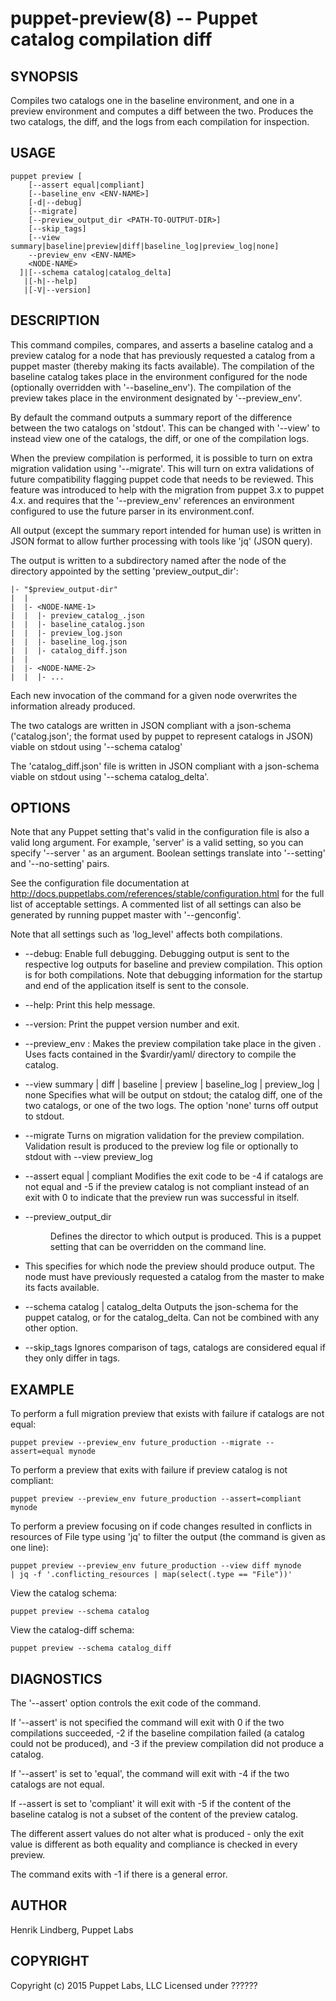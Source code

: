 puppet-preview(8) -- Puppet catalog compilation diff
========

SYNOPSIS
--------
Compiles two catalogs one in the baseline environment, and one in a preview environment
and computes a diff between the two. Produces the two catalogs, the diff, and the
logs from each compilation for inspection.

USAGE
-----
```
puppet preview [
    [--assert equal|compliant]
    [--baseline_env <ENV-NAME>]
    [-d|--debug]
    [--migrate]
    [--preview_output_dir <PATH-TO-OUTPUT-DIR>]
    [--skip_tags]
    [--view summary|baseline|preview|diff|baseline_log|preview_log|none]
    --preview_env <ENV-NAME>
    <NODE-NAME>
  ]|[--schema catalog|catalog_delta]
   |[-h|--help]
   |[-V|--version]
```

DESCRIPTION
-----------
This command compiles, compares, and asserts a baseline catalog and a preview catalog
for a node that has previously requested a catalog from a puppet master (thereby making
its facts available). The compilation of the baseline catalog takes place in the
environment configured for the node (optionally overridden with '--baseline_env').
The compilation of the preview takes place in the environment
designated by '--preview_env'.

By default the command outputs a summary report of the difference between the two
catalogs on 'stdout'. This can be changed with '--view' to instead view
one of the catalogs, the diff, or one of the compilation logs.

When the preview compilation is performed, it is possible to turn on extra
migration validation using '--migrate'. This will turn on extra validations
of future compatibility flagging puppet code that needs to be reviewed. This
feature was introduced to help with the migration from puppet 3.x to puppet 4.x.
and requires that the '--preview_env' references an environment configured
to use the future parser in its environment.conf.

All output (except the summary report intended for human use) is written in
JSON format to allow further processing with tools like 'jq' (JSON query).

The output is written to a subdirectory named after the node of the directory appointed by the setting 'preview_output_dir':

    |- "$preview_output-dir"
    |  |
    |  |- <NODE-NAME-1>
    |  |  |- preview_catalog_.json
    |  |  |- baseline_catalog.json
    |  |  |- preview_log.json
    |  |  |- baseline_log.json
    |  |  |- catalog_diff.json
    |  |  
    |  |- <NODE-NAME-2>
    |  |  |- ...
 
Each new invocation of the command for a given node overwrites the information already produced.

The two catalogs are written in JSON compliant with a json-schema ('catalog.json'; the format
used by puppet to represent catalogs in JSON) viable on stdout using '--schema catalog'

The 'catalog_diff.json' file is written in JSON compliant with a json-schema viable on stdout
using '--schema catalog_delta'.

OPTIONS
-------

Note that any Puppet setting that's valid in the configuration file is also a
valid long argument. For example, 'server' is a valid setting, so you can
specify '--server <servername>' as an argument. Boolean settings translate into
'--setting' and '--no-setting' pairs.

See the configuration file documentation at
http://docs.puppetlabs.com/references/stable/configuration.html for the
full list of acceptable settings. A commented list of all settings can also be
generated by running puppet master with '--genconfig'.

Note that all settings such as 'log_level' affects both compilations.

* --debug:
  Enable full debugging. Debugging output is sent to the respective log outputs
  for baseline and preview compilation. This option is for both compilations.
  Note that debugging information for the startup and end of the application itself is
  sent to the console.

* --help:
  Print this help message.

* --version:
  Print the puppet version number and exit.

* --preview_env <ENV-NAME>:
  Makes the preview compilation take place in the given <ENV>.
  Uses facts contained in the $vardir/yaml/ directory to compile the catalog.
  
* --view summary | diff | baseline | preview | baseline_log | preview_log | none
  Specifies what will be output on stdout; the catalog diff, one of the two
  catalogs, or one of the two logs. The option 'none' turns off output to stdout.
  
* --migrate
  Turns on migration validation for the preview compilation. Validation result
  is produced to the preview log file or optionally to stdout with --view preview_log
  
* --assert equal | compliant
  Modifies the exit code to be -4 if catalogs are not equal and -5 if the preview
  catalog is not compliant instead of an exit with 0 to indicate that the preview run was
  successful in itself. 
  
* --preview_output_dir <DIR>
  Defines the director to which output is produced.
  This is a puppet setting that can be overridden on the command line.

* <NODE-NAME>
  This specifies for which node the preview should produce output. The node must
  have previously requested a catalog from the master to make its facts available.
  
* --schema catalog | catalog_delta
  Outputs the json-schema for the puppet catalog, or for the catalog_delta. Can not be
  combined with any other option.
  
* --skip_tags
  Ignores comparison of tags, catalogs are considered equal if they only differ in tags.  


EXAMPLE
-------
To perform a full migration preview that exists with failure if catalogs are not equal:

    puppet preview --preview_env future_production --migrate --assert=equal mynode
    
To perform a preview that exits with failure if preview catalog is not compliant:

    puppet preview --preview_env future_production --assert=compliant mynode

To perform a preview focusing on if code changes resulted in conflicts in
resources of File type using 'jq' to filter the output (the command is given as one line):

    puppet preview --preview_env future_production --view diff mynode 
    | jq -f '.conflicting_resources | map(select(.type == "File"))'
    
View the catalog schema:

    puppet preview --schema catalog
    
View the catalog-diff schema:

    puppet preview --schema catalog_diff
    
DIAGNOSTICS
-----------
The '--assert' option controls the exit code of the command.

If '--assert' is not specified the command will exit with 0 if the two compilations
succeeded, -2 if the baseline compilation failed (a catalog could not be
produced), and -3 if the preview compilation did not produce a catalog.

If '--assert' is set to 'equal', the command will exit with -4 if the two catalogs
are not equal.

If --assert is set to 'compliant' it will exit with -5 if the content of the
baseline catalog is not a subset of the content of the preview catalog.

The different assert values do not alter what is produced - only the exit value is
different as both equality and compliance is checked in every preview.

The command exits with -1 if there is a general error.

AUTHOR
------
Henrik Lindberg, Puppet Labs


COPYRIGHT
---------
Copyright (c) 2015 Puppet Labs, LLC Licensed under ??????

